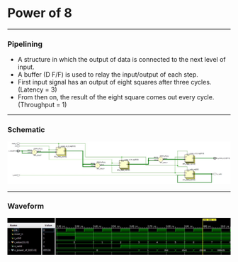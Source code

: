 # Power of 8


---
### Pipelining
* A structure in which the output of data is connected to the next level of input.
* A buffer (D F/F) is used to relay the input/output of each step.
* First input signal has an output of eight squares after three cycles. (Latency = 3)
* From then on, the result of the eight square comes out every cycle. (Throughput = 1)


---
### Schematic
![](https://github.com/genie-earth/Verilog_HDL/blob/main/5_power_of_8/schematic.jpg)
 

---
### Waveform
![](https://github.com/genie-earth/Verilog_HDL/blob/main/5_power_of_8/waveform.jpg)
